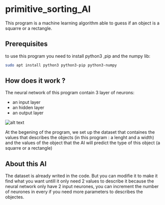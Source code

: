 # primitive_sorting_AI
This program is a machine learning algorithm able to guess if an object is a squarre or a rectangle.

## Prerequisites
to use this program you need to install python3 ,pip and the numpy lib:
```bash
sudo apt install python3 python3-pip python3-numpy
```
## How does it work ?
The neural network of this program contain 3 layer of neurons:
- an input layer
- an hidden layer
- an output layer

![alt text](https://github.com/Tristan-Le-Bars/primitive_sorting_AI/blob/master/Neural_network.png)

At the begening of the program, we set up the dataset that containes the values that describes the objects (in this program : a lenght and a width) and the values of the object that the AI will predict the type of this object (a squarre or a rectangle)

## About this AI
The dataset is already writed in the code. But you can modifie it to make it find what you want untill it only need 2 values to describe it because the neural network only have 2 input neurones, you can increment the number of neurones in every if you need more parameters to describes the objectes.
